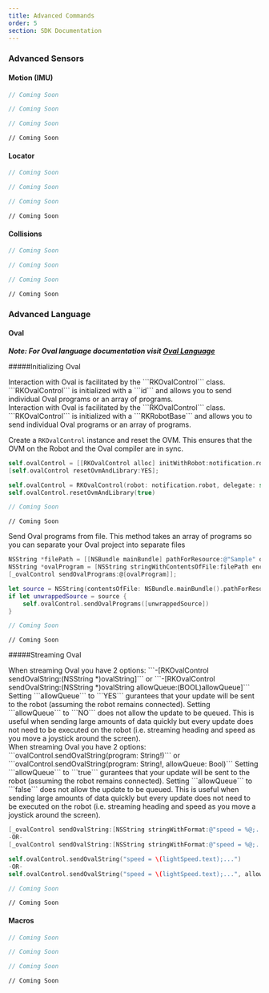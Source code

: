 ```yaml
---
title: Advanced Commands
order: 5
section: SDK Documentation
---
```


### Advanced Sensors

#### Motion (IMU)

```objective-c
// Coming Soon
```

```swift
// Coming Soon
```

```java
// Coming Soon
```

```unity
// Coming Soon
```

#### Locator 
```objective-c
// Coming Soon
```

```swift
// Coming Soon
```

```java
// Coming Soon
```

```unity
// Coming Soon
```


#### Collisions
```objective-c
// Coming Soon
```

```swift
// Coming Soon
```

```java
// Coming Soon
```

```unity
// Coming Soon
```


### Advanced Language

#### Oval
***Note: For Oval language documentation visit [Oval Language](/robot-languages/oval-language)***

#####Initializing Oval

<div class="objective-c language-only">
Interaction with Oval is facilitated by the ```RKOvalControl``` class.  ```RKOvalControl``` is initialized with a ```id<RKRobotBase>``` and allows you to send individual Oval programs or an array of programs.
</div>

<div class="swift language-only">
Interaction with Oval is facilitated by the ```RKOvalControl``` class.  ```RKOvalControl``` is initialized with a ```RKRobotBase``` and allows you to send individual Oval programs or an array of programs.
</div>

Create a ```RKOvalControl``` instance and reset the OVM.  This ensures that the OVM on the Robot and the Oval compiler are in sync.
```objective-c
self.ovalControl = [[RKOvalControl alloc] initWithRobot:notification.robot delegate:self];
[self.ovalControl resetOvmAndLibrary:YES];
```

```swift
self.ovalControl = RKOvalControl(robot: notification.robot, delegate: self)
self.ovalControl.resetOvmAndLibrary(true)
```

```java
// Coming Soon
```

```unity
// Coming Soon
```

Send Oval programs from file. This method takes an array of programs so you can separate your Oval project into separate files
```objective-c
NSString *filePath = [[NSBundle mainBundle] pathForResource:@"Sample" ofType:@"oval"];
NSString *ovalProgram = [NSString stringWithContentsOfFile:filePath encoding:NSUTF8StringEncoding error:nil];
[_ovalControl sendOvalPrograms:@[ovalProgram]];
```

```swift
let source = NSString(contentsOfFile: NSBundle.mainBundle().pathForResource("Sample", ofType: "oval")!, encoding: NSUTF8StringEncoding, error: nil)
if let unwrappedSource = source {
    self.ovalControl.sendOvalPrograms([unwrappedSource])
}
```

```java
// Coming Soon
```

```unity
// Coming Soon
```

#####Streaming Oval

<div class="objective-c language-only">
When streaming Oval you have 2 options: ```-[RKOvalControl sendOvalString:(NSString *)ovalString]``` or ```-[RKOvalControl sendOvalString:(NSString *)ovalString allowQueue:(BOOL)allowQueue]``` Setting ```allowQueue``` to ```YES``` gurantees that your update will be sent to the robot (assuming the robot remains connected).  Setting ```allowQueue``` to ```NO``` does not allow the update to be queued.  This is useful when sending large amounts of data quickly but every update does not need to be executed on the robot (i.e. streaming heading and speed as you move a joystick around the screen). 
</div>

<div class="swift language-only">
When streaming Oval you have 2 options: ```ovalControl.sendOvalString(program: String!)``` or ```ovalControl.sendOvalString(program: String!, allowQueue: Bool)``` Setting ```allowQueue``` to ```true``` gurantees that your update will be sent to the robot (assuming the robot remains connected).  Setting ```allowQueue``` to ```false``` does not allow the update to be queued.  This is useful when sending large amounts of data quickly but every update does not need to be executed on the robot (i.e. streaming heading and speed as you move a joystick around the screen). 
</div>


```objective-c
[_ovalControl sendOvalString:[NSString stringWithFormat:@"speed = %@;...",_lightSpeed.text]]; //allowQueue is YES by default
-OR-
[_ovalControl sendOvalString:[NSString stringWithFormat:@"speed = %@;...",_lightSpeed.text] allowQueue:NO];
```

```swift
self.ovalControl.sendOvalString("speed = \(lightSpeed.text);...")
-OR-
self.ovalControl.sendOvalString("speed = \(lightSpeed.text);...", allowQueue: false)
```

```java
// Coming Soon
```

```unity
// Coming Soon
```

#### Macros
```objective-c
// Coming Soon
```

```swift
// Coming Soon
```

```java
// Coming Soon
```

```unity
// Coming Soon
```


